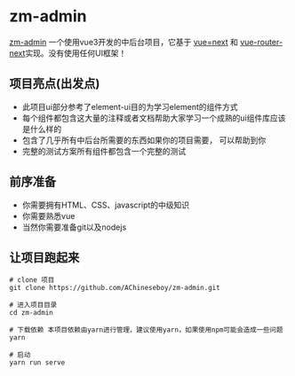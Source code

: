 # zm-admin
[zm-admin](#) 一个使用vue3开发的中后台项目，它基于 [vue=next](https://github.com/vuejs/vue-next) 和 [vue-router-next](https://github.com/vuejs/vue-router-next)实现。没有使用任何UI框架！
## 项目亮点(出发点)
- 此项目ui部分参考了element-ui目的为学习element的组件方式
- 每个组件都包含这大量的注释或者文档帮助大家学习一个成熟的ui组件库应该是什么样的
- 包含了几乎所有中后台所需要的东西如果你的项目需要， 可以帮助到你
- 完整的测试方案所有组件都包含一个完整的测试
## 前序准备
- 你需要拥有HTML、CSS、javascript的中级知识
- 你需要熟悉vue
- 当然你需要准备git以及nodejs
## 让项目跑起来
```
# clone 项目
git clone https://github.com/AChineseboy/zm-admin.git

# 进入项目目录
cd zm-admin

# 下载依赖 本项目依赖由yarn进行管理，建议使用yarn，如果使用npm可能会造成一些问题
yarn

# 启动
yarn run serve
```